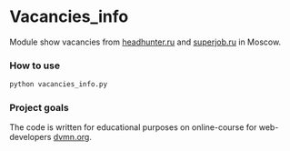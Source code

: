 # Vacancies_info # 

Module show vacancies from [headhunter.ru](https://hh.ru/) and [superjob.ru](https://superjob.ru/) in Moscow.

### How to use ###

```python
python vacancies_info.py
```

### Project goals ###

The code is written for educational purposes on online-course for web-developers [dvmn.org](https://dvmn.org/).
